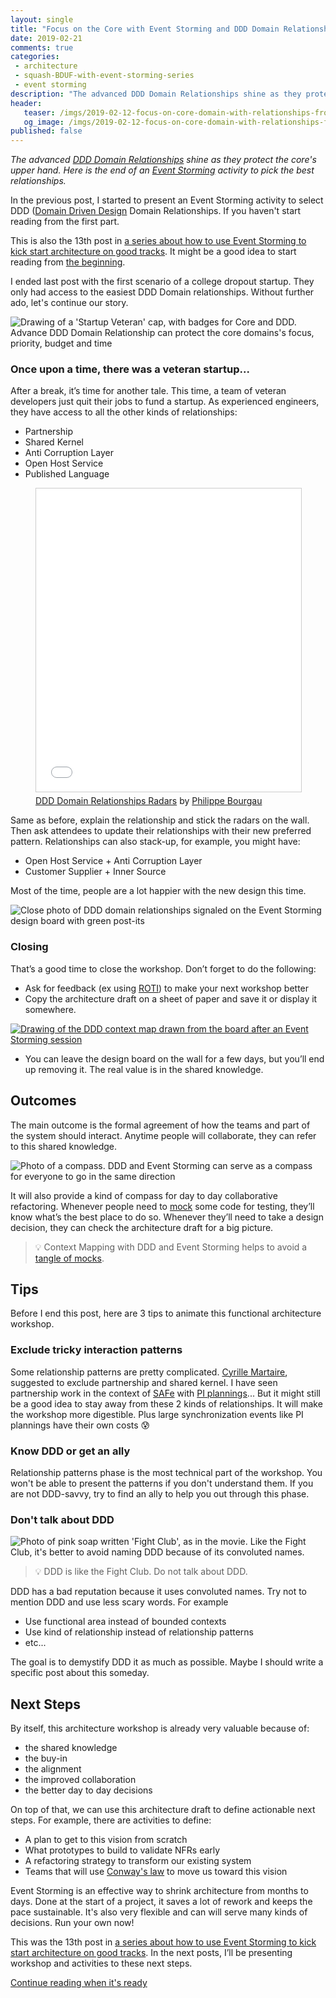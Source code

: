 ```yaml
---
layout: single
title: "Focus on the Core with Event Storming and DDD Domain Relationships - 2"
date: 2019-02-21
comments: true
categories:
 - architecture
 - squash-BDUF-with-event-storming-series
 - event storming
description: "The advanced DDD Domain Relationships shine as they protect the core's priority, focus, time and budget. This is the second half of a post describing an Event Storming activity to pick the best relationships. It also describes outcomes like a DDD Context Map, animation tips, and possible next steps."
header:
   teaser: /imgs/2019-02-12-focus-on-core-domain-with-relationships-from-ddd-and-event-storming-part-2/ddd-startup-veteran-cap-teaser.jpeg
   og_image: /imgs/2019-02-12-focus-on-core-domain-with-relationships-from-ddd-and-event-storming-part-2/ddd-startup-veteran-cap-og.jpeg
published: false
---
```

_The advanced [DDD Domain Relationships](https://www.slideshare.net/PhilippeBourgau/ddd-domain-relationships-radars) shine as they protect the core's upper hand. Here is the end of an [Event Storming](https://www.eventstorming.com/) activity to pick the best relationships._

In the previous post, I started to present an Event Storming activity to select DDD ([Domain Driven Design](https://en.wikipedia.org/wiki/Domain-driven_design) Domain Relationships. If you haven't start reading from the first part.

This is also the 13th post in [a series about how to use Event Storming to kick start architecture on good tracks](/categories/#squash-bduf-with-event-storming-series). It might be a good idea to start reading from [the beginning](/misadventures-with-big-design-up-front/).

I ended last post with the first scenario of a college dropout startup. They only had access to the easiest DDD Domain relationships. Without further ado, let's continue our story.

![Drawing of a 'Startup Veteran' cap, with badges for Core and DDD. Advance DDD Domain Relationship can protect the core domains's focus, priority, budget and time]({{site.url}}/imgs/2019-02-12-focus-on-core-domain-with-relationships-from-ddd-and-event-storming-part-2/ddd-startup-veteran-cap.jpeg)

### Once upon a time, there was a veteran startup...

After a break, it’s time for another tale. This time, a team of veteran developers just quit their jobs to fund a startup. As experienced engineers, they have access to all the other kinds of relationships:

*   Partnership
*   Shared Kernel
*   Anti Corruption Layer
*   Open Host Service
*   Published Language

<figure><iframe src="//www.slideshare.net/slideshow/embed_code/key/FPYPMhhW96dwnW?startSlide=7" width="595" height="485" frameborder="0" marginwidth="0" marginheight="0" scrolling="no" style="border:1px solid #CCC; border-width:1px; margin-bottom:5px; max-width: 100%;" allowfullscreen> </iframe> <figcaption><a href="//www.slideshare.net/PhilippeBourgau/ddd-domain-relationships-radars" title="DDD Domain Relationships Radars" target="_blank">DDD Domain Relationships Radars</a> by <a href="//www.slideshare.net/PhilippeBourgau" target="_blank">Philippe Bourgau</a> </figcaption></figure>

Same as before, explain the relationship and stick the radars on the wall. Then ask attendees to update their relationships with their new preferred pattern. Relationships can also stack-up, for example, you might have:

*   Open Host Service + Anti Corruption Layer
*   Customer Supplier + Inner Source

Most of the time, people are a lot happier with the new design this time.

![Close photo of DDD domain relationships signaled on the Event Storming design board with green post-its]({{site.url}}/imgs/2019-02-12-focus-on-core-domain-with-relationships-from-ddd-and-event-storming-part-2/DDD-domain-relationship-green-post-it.jpg)

### Closing

That’s a good time to close the workshop. Don’t forget to do the following:

*   Ask for feedback (ex using [ROTI](http://www.agile-ux.com/2009/01/09/return-on-time-invested-a-roti-for-your-meetings/)) to make your next workshop better
*   Copy the architecture draft on a sheet of paper and save it or display it somewhere.

[![Drawing of the DDD context map drawn from the board after an Event Storming session]({{site.url}}/imgs/2019-02-12-focus-on-core-domain-with-relationships-from-ddd-and-event-storming-part-2/napkin-ddd-context-map-small.jpg)]({{site.url}}/imgs/2019-02-12-focus-on-core-domain-with-relationships-from-ddd-and-event-storming-part-2/napkin-ddd-context-map.jpg)

*   You can leave the design board on the wall for a few days, but you’ll end up removing it. The real value is in the shared knowledge. 

## Outcomes

The main outcome is the formal agreement of how the teams and part of the system should interact. Anytime people will collaborate, they can refer to this shared knowledge.

![Photo of a compass. DDD and Event Storming can serve as a compass for everyone to go in the same direction]({{site.url}}/imgs/2019-02-12-focus-on-core-domain-with-relationships-from-ddd-and-event-storming-part-2/compass.jpg)

It will also provide a kind of compass for day to day collaborative refactoring. Whenever people need to [mock](/categories/#mocking) some code for testing, they’ll know what’s the best place to do so. Whenever they’ll need to take a design decision, they can check the architecture draft for a big picture.

> 💡 Context Mapping with DDD and Event Storming helps to avoid a [tangle of mocks](/careless-mocking-considered-harmful/).

## Tips

Before I end this post, here are 3 tips to animate this functional architecture workshop.

### Exclude tricky interaction patterns

Some relationship patterns are pretty complicated. [Cyrille Martaire](https://twitter.com/cyriux), suggested to exclude partnership and shared kernel. I have seen partnership work in the context of [SAFe](https://www.scaledagileframework.com/) with [PI plannings](https://www.scaledagileframework.com/pi-planning/)... But it might still be a good idea to stay away from these 2 kinds of relationships. It will make the workshop more digestible. Plus large synchronization events like PI plannings have their own costs 😰

### Know DDD or get an ally

Relationship patterns phase is the most technical part of the workshop. You won't be able to present the patterns if you don't understand them. If you are not DDD-savvy, try to find an ally to help you out through this phase.

### Don't talk about DDD

![Photo of pink soap written 'Fight Club', as in the movie. Like the Fight Club, it's better to avoid naming DDD because of its convoluted names.]({{site.url}}/imgs/2019-02-12-focus-on-core-domain-with-relationships-from-ddd-and-event-storming-part-2/fight-club-soap.jpg)

> 💡 DDD is like the Fight Club. Do not talk about DDD.

DDD has a bad reputation because it uses convoluted names. Try not to mention DDD and use less scary words. For example

*   Use functional area instead of bounded contexts
*   Use kind of relationship instead of relationship patterns
*   etc... 

The goal is to demystify DDD it as much as possible. Maybe I should write a specific post about this someday.

## Next Steps

By itself, this architecture workshop is already very valuable because of:

*   the shared knowledge
*   the buy-in
*   the alignment
*   the improved collaboration
*   the better day to day decisions

On top of that, we can use this architecture draft to define actionable next steps. For example, there are activities to define:

*   A plan to get to this vision from scratch
*   What prototypes to build to validate NFRs early
*   A refactoring strategy to transform our existing system
*   Teams that will use [Conway's law](https://en.wikipedia.org/wiki/Conway%27s_law) to move us toward this vision

Event Storming is an effective way to shrink architecture from months to days. Done at the start of a project, it saves a lot of rework and keeps the pace sustainable. It's also very flexible and can will serve many kinds of decisions. Run your own now!

This was the 13th post in [a series about how to use Event Storming to kick start architecture on good tracks](/categories/#squash-bduf-with-event-storming-series). In the next posts, I’ll be presenting workshop and activities to these next steps.

[Continue reading when it's ready](http://eepurl.com/dxKE95)
